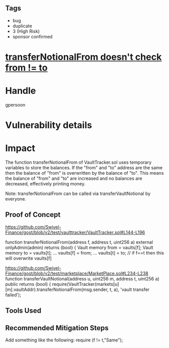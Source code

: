 ## Tags

- bug
- duplicate
- 3 (High Risk)
- sponsor confirmed

# [transferNotionalFrom doesn't check from != to](https://github.com/code-423n4/2021-09-swivel-findings/issues/65) 

# Handle

gpersoon


# Vulnerability details

# Impact
The function transferNotionalFrom of VaultTracker.sol uses temporary variables to store the balances.
If the "from" and "to" address are the same then the balance of "from" is overwritten by the balance of "to".
This means the balance of "from" and "to" are increased and no balances are decreased, effectively printing money.

Note: transferNotionalFrom can be called via transferVaultNotional by everyone.

## Proof of Concept
https://github.com/Swivel-Finance/gost/blob/v2/test/vaulttracker/VaultTracker.sol#L144-L196

 function transferNotionalFrom(address f, address t, uint256 a) external onlyAdmin(admin) returns (bool) {
    Vault memory from = vaults[f];
    Vault memory to = vaults[t];
    ...
    vaults[f] = from;
    ...
    vaults[t] = to;    // if f==t then this will overwrite vaults[f] 


https://github.com/Swivel-Finance/gost/blob/v2/test/marketplace/MarketPlace.sol#L234-L238
function transferVaultNotional(address u, uint256 m, address t, uint256 a) public returns (bool) {
    require(VaultTracker(markets[u][m].vaultAddr).transferNotionalFrom(msg.sender, t, a), 'vault transfer failed');
   
## Tools Used

## Recommended Mitigation Steps
Add something like the following:
   require (f != t,"Same");


